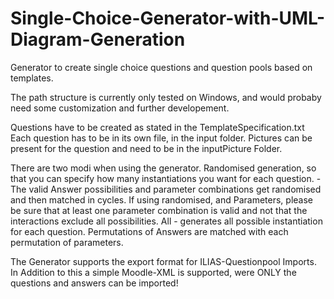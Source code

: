 # Single-Choice-Generator-with-UML-Diagram-Generation

Generator to create single choice questions and question pools based on templates.

The path structure is currently only tested on Windows, and would probaby need some customization and further developement.

Questions have to be created as stated in the TemplateSpecification.txt Each question has to be in its own file, in the input folder. Pictures can be present for the question and need to be in the inputPicture Folder.

There are two modi when using the generator. Randomised generation, so that you can specify how many instantiations you want for each question. - The valid Answer possibilities and parameter combinations get randomised and then matched in cycles. If using randomised, and Parameters, please be sure that at least one parameter combination is valid and not that the interactions exclude all possibilities. All - generates all possible instantiation for each question. Permutations of Answers are matched with each permutation of parameters.

The Generator supports the export format for ILIAS-Questionpool Imports. In Addition to this a simple Moodle-XML is supported, were ONLY the questions and answers can be imported!
